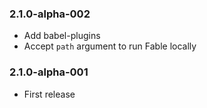 ### 2.1.0-alpha-002

* Add babel-plugins
* Accept `path` argument to run Fable locally

### 2.1.0-alpha-001

* First release
